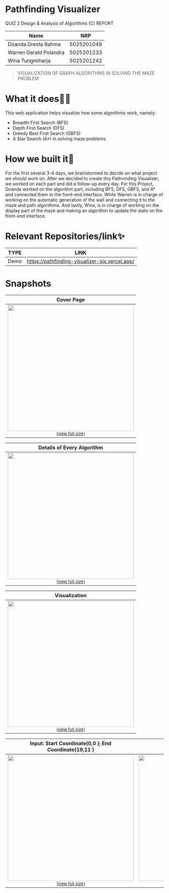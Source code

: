 # Pathfinding Visualizer

QUIZ 2 Design & Analysis of Algorithms (C) REPORT

| Name                   | NRP        |
| ---------------------- | ---------- |
| Doanda Dresta Rahma    | 5025201049 |
| Warren Gerald Polandra | 5025201233 |
| Wina Tungmiharja       | 5025201242 |

> VISUALIZATION OF GRAPH ALGORITHMS IN SOLVING THE MAZE PROBLEM

# What it does🤷‍♀️

This web application helps visualize how some algorithms work, namely:

- Breadth First Search (BFS)
- Depth First Search (DFS)
- Greedy Best First Search (GBFS)
- A Star Search (A\*)
  in solving maze problems

# How we built it🔧

For the first several 3-4 days, we brainstormed to decide on what project we should work on. After we decided to create this Pathvinding Visualizer, we worked on each part and did a follow-up every day. For this Project, Doanda worked on the algorithm part, including BFS, DFS, GBFS, and A\* and connected them to the front-end interface. While Warren is in charge of working on the automatic generation of the wall and connecting it to the maze and path algorithms. And lastly, Wina, is in charge of working on the display part of the maze and making an algorithm to update the state on the front-end interface.

# Relevant Repositories/link✨

| TYPE | LINK                                           |
| ---- | ---------------------------------------------- |
| Demo | https://pathfinding-visualizer-six.vercel.app/ |

# Snapshots

|                                                                                                                                                                                            Cover Page                                                                                                                                                                                            |
| :----------------------------------------------------------------------------------------------------------------------------------------------------------------------------------------------------------------------------------------------------------------------------------------------------------------------------------------------------------------------------------------------: |
| <a href="https://user-images.githubusercontent.com/64743796/168046521-c4b4551b-0197-474b-ba91-dc17901eb6fa.png"><img src="https://user-images.githubusercontent.com/64743796/168046521-c4b4551b-0197-474b-ba91-dc17901eb6fa.png" width="400"></a><br /><sup><a href="https://user-images.githubusercontent.com/64743796/168046521-c4b4551b-0197-474b-ba91-dc17901eb6fa.png">(view full size)</a> |

|                                                                                                                                                                                    Details of Every Algorithm                                                                                                                                                                                    |
| :----------------------------------------------------------------------------------------------------------------------------------------------------------------------------------------------------------------------------------------------------------------------------------------------------------------------------------------------------------------------------------------------: |
| <a href="https://user-images.githubusercontent.com/64743796/168046709-fe0fbde9-612e-4d43-b3a3-de0592aed86d.png"><img src="https://user-images.githubusercontent.com/64743796/168046709-fe0fbde9-612e-4d43-b3a3-de0592aed86d.png" width="400"></a><br /><sup><a href="https://user-images.githubusercontent.com/64743796/168046709-fe0fbde9-612e-4d43-b3a3-de0592aed86d.png">(view full size)</a> |

|                                                                                                                                                                                          Visualization                                                                                                                                                                                           |
| :----------------------------------------------------------------------------------------------------------------------------------------------------------------------------------------------------------------------------------------------------------------------------------------------------------------------------------------------------------------------------------------------: |
| <a href="https://user-images.githubusercontent.com/64743796/168046976-352fbe87-8c8d-4375-bab7-354b739cc97f.png"><img src="https://user-images.githubusercontent.com/64743796/168046976-352fbe87-8c8d-4375-bab7-354b739cc97f.png" width="400"></a><br /><sup><a href="https://user-images.githubusercontent.com/64743796/168046976-352fbe87-8c8d-4375-bab7-354b739cc97f.png">(view full size)</a> |

|                                                                                                                                                                      Input: Start Coordinate(0,0 ); End Coordinate(19,11 )                                                                                                                                                                       |                                                                                                                                                                                              Output                                                                                                                                                                                              |
| :----------------------------------------------------------------------------------------------------------------------------------------------------------------------------------------------------------------------------------------------------------------------------------------------------------------------------------------------------------------------------------------------: | :----------------------------------------------------------------------------------------------------------------------------------------------------------------------------------------------------------------------------------------------------------------------------------------------------------------------------------------------------------------------------------------------: |
| <a href="https://user-images.githubusercontent.com/64743796/168047304-ca62d3ee-b6e5-47be-a4af-2df21e5c4259.png"><img src="https://user-images.githubusercontent.com/64743796/168047304-ca62d3ee-b6e5-47be-a4af-2df21e5c4259.png" width="400"></a><br /><sup><a href="https://user-images.githubusercontent.com/64743796/168047304-ca62d3ee-b6e5-47be-a4af-2df21e5c4259.png">(view full size)</a> | <a href="https://user-images.githubusercontent.com/64743796/168047373-9a5ed547-87bc-4fc2-bddc-6d9e3166888e.png"><img src="https://user-images.githubusercontent.com/64743796/168047373-9a5ed547-87bc-4fc2-bddc-6d9e3166888e.png" width="400"></a><br /><sup><a href="https://user-images.githubusercontent.com/64743796/168047373-9a5ed547-87bc-4fc2-bddc-6d9e3166888e.png">(view full size)</a> |
